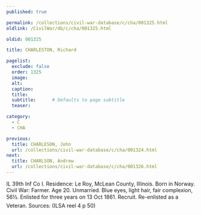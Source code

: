```yaml
---
published: true

permalink: /collections/civil-war-database/c/cha/001325.html
oldlink: /CivilWar/db/c/cha/001325.html

oldid: 001325

title: CHARLESTON, Richard

pagelist:
  exclude: false
  order: 1325
  image: 
  alt:
  caption:
  title:
  subtitle:      # Defaults to page subtitle
  teaser:

category: 
  - C 
  - CHA

previous:
  title: CHARLESON, John
  url: /collections/civil-war-database/c/cha/001324.html  
next:
  title: CHARLSON, Andrew
  url: /collections/civil-war-database/c/cha/001326.html   
---
```

IL 39th Inf Co I. Residence: Le Roy, McLean County, Illinois. Born in Norway. Civil War: Farmer. Age 20. Unmarried. Blue eyes, light hair, fair complexion, 5&#146;6&frac12;&#148;. Enlisted for three years on 13 Oct 1861. Recruit. Re-enlisted as a Veteran. Sources: (ILSA reel 4 p 50)